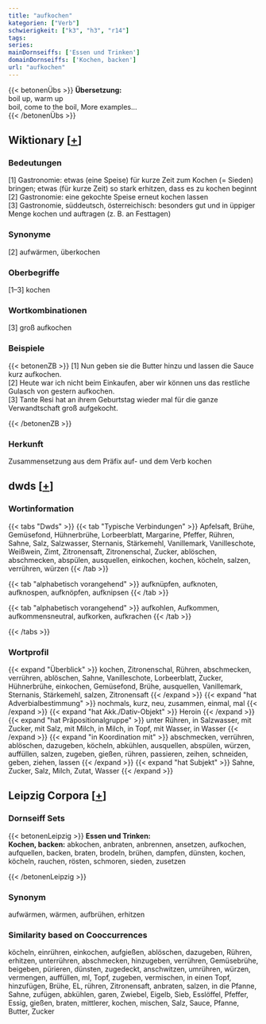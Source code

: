 ```yaml
---
title: "aufkochen"
kategorien: ["Verb"]
schwierigkeit: ["k3", "h3", "r14"]
tags:
series:
mainDornseiffs: ['Essen und Trinken']
domainDornseiffs: ['Kochen, backen']
url: "aufkochen"
---
```


{{< betonenÜbs >}}
**Übersetzung:**  
boil up, warm  up  
boil, come to the boil, More examples...  
{{< /betonenÜbs >}}

## Wiktionary [[+](https://de.wiktionary.org/wiki/aufkochen)]

### Bedeutungen
[1] Gastronomie: etwas (eine Speise) für kurze Zeit zum Kochen (= Sieden) bringen; etwas (für kurze Zeit) so stark erhitzen, dass es zu kochen beginnt  
[2] Gastronomie: eine gekochte Speise erneut kochen lassen  
[3] Gastronomie, süddeutsch, österreichisch: besonders gut und in üppiger Menge kochen und auftragen (z. B. an Festtagen)  

### Synonyme
[2] aufwärmen, überkochen  

### Oberbegriffe
[1–3] kochen  

### Wortkombinationen
[3] groß aufkochen  

### Beispiele
{{< betonenZB >}}
[1] Nun geben sie die Butter hinzu und lassen die Sauce kurz aufkochen.  
[2] Heute war ich nicht beim Einkaufen, aber wir können uns das restliche Gulasch von gestern aufkochen.  
[3] Tante Resi hat an ihrem Geburtstag wieder mal für die ganze Verwandtschaft groß aufgekocht.  

{{< /betonenZB >}}
### Herkunft
Zusammensetzung aus dem Präfix auf- und dem Verb kochen  



## dwds [[+](https://www.dwds.de/wb/aufkochen)]

### Wortinformation
{{< tabs "Dwds" >}}
{{< tab "Typische Verbindungen" >}}
Apfelsaft, Brühe, Gemüsefond, Hühnerbrühe, Lorbeerblatt, Margarine, Pfeffer, Rühren, Sahne, Salz, Salzwasser, Sternanis, Stärkemehl, Vanillemark, Vanilleschote, Weißwein, Zimt, Zitronensaft, Zitronenschal, Zucker, ablöschen, abschmecken, abspülen, ausquellen, einkochen, kochen, köcheln, salzen, verrühren, würzen
{{< /tab >}}

{{< tab "alphabetisch vorangehend" >}}
aufknüpfen, aufknoten, aufknospen, aufknöpfen, aufknipsen
{{< /tab >}}

{{< tab "alphabetisch vorangehend" >}}
aufkohlen, Aufkommen, aufkommensneutral, aufkorken, aufkrachen
{{< /tab >}}

{{< /tabs >}}

### Wortprofil
{{< expand "Überblick" >}} kochen, Zitronenschal, Rühren, abschmecken, verrühren, ablöschen, Sahne, Vanilleschote, Lorbeerblatt, Zucker, Hühnerbrühe, einkochen, Gemüsefond, Brühe, ausquellen, Vanillemark, Sternanis, Stärkemehl, salzen, Zitronensaft {{< /expand >}}
{{< expand "hat Adverbialbestimmung" >}} nochmals, kurz, neu, zusammen, einmal, mal {{< /expand >}}
{{< expand "hat Akk./Dativ-Objekt" >}} Heroin {{< /expand >}}
{{< expand "hat Präpositionalgruppe" >}} unter Rühren, in Salzwasser, mit Zucker, mit Salz, mit Milch, in Milch, in Topf, mit Wasser, in Wasser {{< /expand >}}
{{< expand "in Koordination mit" >}} abschmecken, verrühren, ablöschen, dazugeben, köcheln, abkühlen, ausquellen, abspülen, würzen, auffüllen, salzen, zugeben, gießen, rühren, passieren, zeihen, schneiden, geben, ziehen, lassen {{< /expand >}}
{{< expand "hat Subjekt" >}} Sahne, Zucker, Salz, Milch, Zutat, Wasser {{< /expand >}}

## Leipzig Corpora [[+](https://corpora.uni-leipzig.de/en/res?word=aufkochen&corpusId=deu_newscrawl-public_2018)]

### Dornseiff Sets
{{< betonenLeipzig >}}
**Essen und Trinken:**  
**Kochen, backen:** abkochen, anbraten, anbrennen, ansetzen, aufkochen, aufquellen, backen, braten, brodeln, brühen, dampfen, dünsten, kochen, köcheln, rauchen, rösten, schmoren, sieden, zusetzen  

{{< /betonenLeipzig >}}

### Synonym
aufwärmen, wärmen, aufbrühen, erhitzen


### Similarity based on Cooccurrences
köcheln, einrühren, einkochen, aufgießen, ablöschen, dazugeben, Rühren, erhitzen, unterrühren, abschmecken, hinzugeben, verrühren, Gemüsebrühe, beigeben, pürieren, dünsten, zugedeckt, anschwitzen, umrühren, würzen, vermengen, auffüllen, ml, Topf, zugeben, vermischen, in einen Topf, hinzufügen, Brühe, EL, rühren, Zitronensaft, anbraten, salzen, in die Pfanne, Sahne, zufügen, abkühlen, garen, Zwiebel, Eigelb, Sieb, Esslöffel, Pfeffer, Essig, gießen, braten, mittlerer, kochen, mischen, Salz, Sauce, Pfanne, Butter, Zucker

